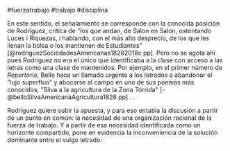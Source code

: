 #fuerzatrabajo #trabajo #disciplina

En este sentido, el señalamiento se corresponde con la conocida posición de Rodríguez,  crítica de "los que andan, de Salon en Salon, ostentando Luces i Riquezas, i hablando, con el más alto desprecio, de los que les llenan la bolsa o los mantienen de Estudiantes" [@rodriguezSociedadesAmericanas18282018c pp]. Pero no se agota ahí pues Rodríguez no era el único que identificaba a la clase con acceso a las letras como una clase de mantenidos. Por ejemplo, en el primer número de *Repertorio*, Bello hace un llamado urgente a los letrados a abandonar el "lujo superfluo" y abocarse al campo en uno de sus poemas más conocidos, "Silva a la agricultura de la Zona Tórrida" [-@belloSilvaAmericanaAgricultura1826 pp] . <!--sacoMemoriaSobreVagancia1853, como vimos, <tal>. Y Sarmiento, por su parte, <cual>-->. 

Rodríguez quiere subir la apuesta, y para eso entabla la discusión a partir de un punto en común: la necesidad de una organización racional de la fuerza de trabajo. Y a partir de esa necesidad identificada como un horizonte compartido, pone en evidencia la inconveniencia de la solución dominante entre el vulgo letrado: 